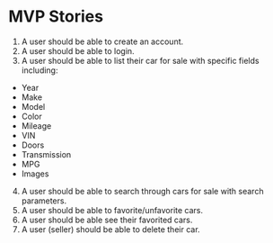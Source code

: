 # MVP Stories 

1. A user should be able to create an account. 
2. A user should be able to login. 
3. A user should be able to list their car for sale with specific fields including:
* Year 
* Make
* Model
* Color
* Mileage 
* VIN 
* Doors 
* Transmission
* MPG
* Images
4. A user should be able to search through cars for sale with search parameters.
5. A user should be able to favorite/unfavorite cars. 
6. A user should be able see their favorited cars. 
7. A user (seller) should be able to delete their car.